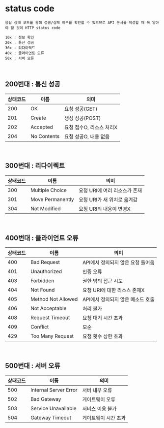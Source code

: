 # status code

    응답 상태 코드를 통해 성공/실패 여부를 확인할 수 있으므로 API 문서를 작성할 때 꼭 알아야 할 것이 HTTP status code

```
10x : 정보 확인
20x : 통신 성공
30x : 리다이렉트
40x : 클라이언트 오류
50x : 서버 오류
```

<br/>

## 200번대 : 통신 성공

| 상태코드 | 이름        | 의미                     |
| -------- | ----------- | ------------------------ |
| 200      | OK          | 요청 성공(GET)           |
| 201      | Create      | 생성 성공(POST)          |
| 202      | Accepted    | 요청 접수O, 리소스 처리X |
| 204      | No Contents | 요청 성공O, 내용 없음    |

<br/>

## 300번대 : 리다이렉트

| 상태코드 | 이름             | 의미                          |
| -------- | ---------------- | ----------------------------- |
| 300      | Multiple Choice  | 요청 URI에 여러 리소스가 존재 |
| 301      | Move Permanently | 요청 URI가 새 위치로 옮겨감   |
| 304      | Not Modified     | 요청 URI의 내용이 변경X       |

<br/>

## 400번대 : 클라이언트 오류

| 상태코드 | 이름               | 의미                              |
| -------- | ------------------ | --------------------------------- |
| 400      | Bad Request        | API에서 정의되지 않은 요청 들어옴 |
| 401      | Unauthorized       | 인증 오류                         |
| 403      | Forbidden          | 권한 밖의 접근 시도               |
| 404      | Not Found          | 요청 URI에 대한 리소스 존재X      |
| 405      | Method Not Allowed | API에서 정의되지 않은 메소드 호출 |
| 406      | Not Acceptable     | 처리 불가                         |
| 408      | Request Timeout    | 요청 대기 시간 초과               |
| 409      | Conflict           | 모순                              |
| 429      | Too Many Request   | 요청 횟수 상한 초과               |

<br/>

## 500번대 : 서버 오류

| 상태코드 | 이름                  | 의미                 |
| -------- | --------------------- | -------------------- |
| 500      | Internal Server Error | 서버 내부 오류       |
| 502      | Bad Gateway           | 게이트웨이 오류      |
| 503      | Service Unavailable   | 서비스 이용 불가     |
| 504      | Gateway Timeout       | 게이트웨이 시간 초과 |
